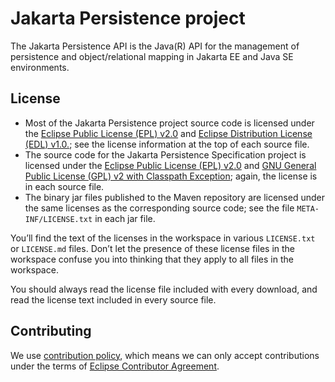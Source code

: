 [//]: # " Copyright (c) 2019 Oracle and/or its affiliates. All rights reserved. "
[//]: # "  "
[//]: # " This program and the accompanying materials are made available under the "
[//]: # " terms of the Eclipse Distribution License v. 1.0, which is available at "
[//]: # " http://www.eclipse.org/org/documents/edl-v10.php. "
[//]: # "  "
[//]: # " SPDX-License-Identifier: BSD-3-Clause "

# Jakarta Persistence project

The Jakarta Persistence API is the Java(R) API for the management of persistence
and object/relational mapping in Jakarta EE and Java SE environments.


## License

* Most of the Jakarta Persistence project source code is licensed
under the [Eclipse Public License (EPL) v2.0](https://www.eclipse.org/legal/epl-2.0/)
and [Eclipse Distribution License (EDL) v1.0.](https://www.eclipse.org/org/documents/edl-v10.php);
see the license information at the top of each source file.
* The source code for the Jakarta Persistence Specification project
is licensed under the [Eclipse Public License (EPL) v2.0](https://www.eclipse.org/legal/epl-2.0/)
and [GNU General Public License (GPL) v2 with Classpath Exception](https://www.gnu.org/software/classpath/license.html);
again, the license is in each source file.
* The binary jar files published to the Maven repository are licensed
under the same licenses as the corresponding source code;
see the file `META-INF/LICENSE.txt` in each jar file.

You’ll find the text of the licenses in the workspace in various `LICENSE.txt` or `LICENSE.md` files.
Don’t let the presence of these license files in the workspace confuse you into thinking
that they apply to all files in the workspace.

You should always read the license file included with every download, and read
the license text included in every source file.

## Contributing

We use [contribution policy](CONTRIBUTING.md), which means we can only accept contributions under
the terms of [Eclipse Contributor Agreement](http://www.eclipse.org/legal/ECA.php).
